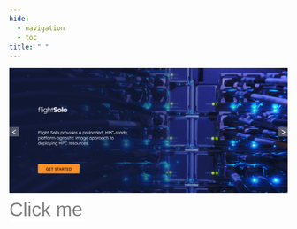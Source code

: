 ```yaml
---
hide:
  - navigation
  - toc
title: " "
---
```


<div class="image-container no-tabs">
  <img id="slider-image" 
       class="1" 
       src="assets/images/slider_1.png">
  <img id="right" 
       src="assets/images/right.png">
  <a id="slider-link"
     class="image1"
     href="../flight-solo"></a>
</div>

